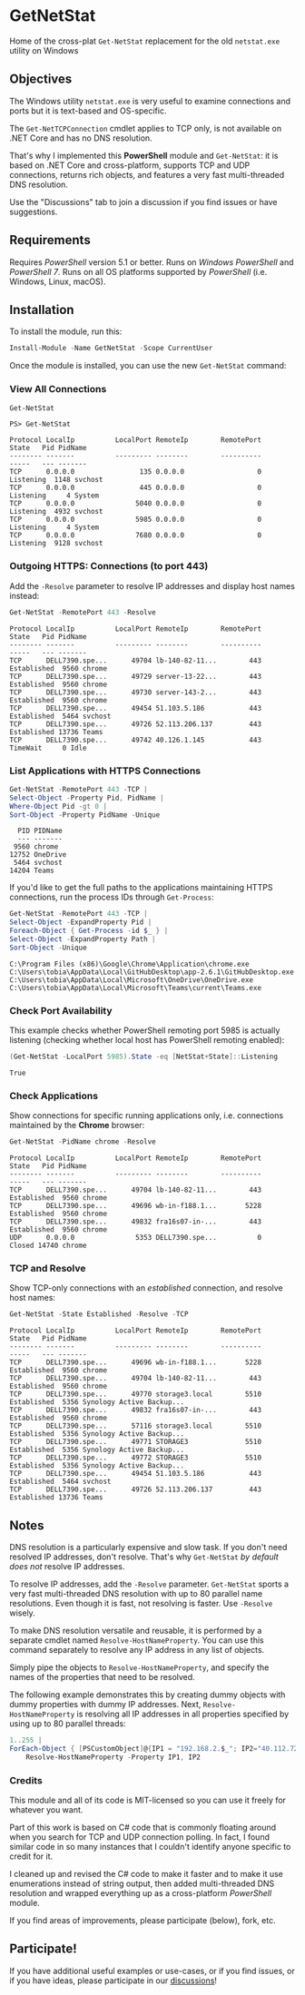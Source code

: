 # GetNetStat
Home of the cross-plat `Get-NetStat` replacement for the old `netstat.exe` utility on Windows

## Objectives

The Windows utility `netstat.exe` is very useful to examine connections and ports but it is text-based and OS-specific.

The `Get-NetTCPConnection` cmdlet applies to TCP only, is not available on .NET Core and has no DNS resolution.

That's why I implemented this **PowerShell** module and `Get-NetStat`: it is based on .NET Core and cross-platform, supports TCP and UDP connections, returns rich objects, and features a very fast multi-threaded DNS resolution.

Use the "Discussions" tab to join a discussion if you find issues or have suggestions.

## Requirements

Requires *PowerShell* version 5.1 or better. Runs on *Windows PowerShell* and *PowerShell 7*. Runs on all OS platforms supported by *PowerShell* (i.e. Windows, Linux, macOS).

## Installation

To install the module, run this:

```powershell
Install-Module -Name GetNetStat -Scope CurrentUser
```

Once the module is installed, you can use the new `Get-NetStat` command:

### View All Connections

```powershell
Get-NetStat
```

```
PS> Get-NetStat

Protocol LocalIp          LocalPort RemoteIp        RemotePort           State   Pid PidName
-------- -------          --------- --------        ----------           -----   --- -------
TCP      0.0.0.0                135 0.0.0.0                  0       Listening  1148 svchost
TCP      0.0.0.0                445 0.0.0.0                  0       Listening     4 System
TCP      0.0.0.0               5040 0.0.0.0                  0       Listening  4932 svchost
TCP      0.0.0.0               5985 0.0.0.0                  0       Listening     4 System
TCP      0.0.0.0               7680 0.0.0.0                  0       Listening  9128 svchost
```

### Outgoing HTTPS: Connections (to port 443)

Add the `-Resolve` parameter to resolve IP addresses and display host names instead:

```powershell
Get-NetStat -RemotePort 443 -Resolve
```

```
Protocol LocalIp          LocalPort RemoteIp        RemotePort           State   Pid PidName
-------- -------          --------- --------        ----------           -----   --- -------
TCP      DELL7390.spe...      49704 lb-140-82-11...        443     Established  9560 chrome
TCP      DELL7390.spe...      49729 server-13-22...        443     Established  9560 chrome
TCP      DELL7390.spe...      49730 server-143-2...        443     Established  9560 chrome
TCP      DELL7390.spe...      49454 51.103.5.186           443     Established  5464 svchost
TCP      DELL7390.spe...      49726 52.113.206.137         443     Established 13736 Teams
TCP      DELL7390.spe...      49742 40.126.1.145           443        TimeWait     0 Idle
```

### List Applications with HTTPS Connections

```powershell
Get-NetStat -RemotePort 443 -TCP | 
Select-Object -Property Pid, PidName | 
Where-Object Pid -gt 0 | 
Sort-Object -Property PidName -Unique
```

```
  PID PIDName
  --- -------
 9560 chrome
12752 OneDrive
 5464 svchost
14204 Teams
```

If you'd like to get the full paths to the applications maintaining HTTPS connections, run the process IDs through `Get-Process`:

```powershell
Get-NetStat -RemotePort 443 -TCP | 
Select-Object -ExpandProperty Pid | 
Foreach-Object { Get-Process -id $_ } | 
Select-Object -ExpandProperty Path | 
Sort-Object -Unique
```

```
C:\Program Files (x86)\Google\Chrome\Application\chrome.exe
C:\Users\tobia\AppData\Local\GitHubDesktop\app-2.6.1\GitHubDesktop.exe
C:\Users\tobia\AppData\Local\Microsoft\OneDrive\OneDrive.exe
C:\Users\tobia\AppData\Local\Microsoft\Teams\current\Teams.exe
```

### Check Port Availability

This example checks whether PowerShell remoting port 5985 is actually listening (checking whether local host has PowerShell remoting enabled):

```powershell
(Get-NetStat -LocalPort 5985).State -eq [NetStat+State]::Listening
```

```
True
```

### Check Applications

Show connections for specific running applications only, i.e. connections maintained by the **Chrome** browser:

```powershell
Get-NetStat -PidName chrome -Resolve
```

```
Protocol LocalIp          LocalPort RemoteIp        RemotePort           State   Pid PidName
-------- -------          --------- --------        ----------           -----   --- -------
TCP      DELL7390.spe...      49704 lb-140-82-11...        443     Established  9560 chrome
TCP      DELL7390.spe...      49696 wb-in-f188.1...       5228     Established  9560 chrome
TCP      DELL7390.spe...      49832 fra16s07-in-...        443     Established  9560 chrome
UDP      0.0.0.0               5353 DELL7390.spe...          0          Closed 14740 chrome
```

### TCP and Resolve

Show TCP-only connections with an *established* connection, and resolve host names:

```powershell
Get-NetStat -State Established -Resolve -TCP
```

```
Protocol LocalIp          LocalPort RemoteIp        RemotePort           State   Pid PidName
-------- -------          --------- --------        ----------           -----   --- -------
TCP      DELL7390.spe...      49696 wb-in-f188.1...       5228     Established  9560 chrome
TCP      DELL7390.spe...      49704 lb-140-82-11...        443     Established  9560 chrome
TCP      DELL7390.spe...      49770 storage3.local        5510     Established  5356 Synology Active Backup...
TCP      DELL7390.spe...      49832 fra16s07-in-...        443     Established  9560 chrome
TCP      DELL7390.spe...      57116 storage3.local        5510     Established  5356 Synology Active Backup...
TCP      DELL7390.spe...      49771 STORAGE3              5510     Established  5356 Synology Active Backup...
TCP      DELL7390.spe...      49772 STORAGE3              5510     Established  5356 Synology Active Backup...
TCP      DELL7390.spe...      49454 51.103.5.186           443     Established  5464 svchost
TCP      DELL7390.spe...      49726 52.113.206.137         443     Established 13736 Teams
```

## Notes

DNS resolution is a particularly expensive and slow task. If you don't need resolved IP addresses, don't resolve. That's why `Get-NetStat` *by default does not* resolve IP addresses.

To resolve IP addresses, add the `-Resolve` parameter.  `Get-NetStat` sports a very fast multi-threaded DNS resolution with up to 80 parallel name resolutions. Even though it is fast, not resolving is faster. Use `-Resolve` wisely.

To make DNS resolution versatile and reusable, it is performed by a separate cmdlet named `Resolve-HostNameProperty`. You can use this command separately to resolve any IP address in any list of objects.

Simply pipe the objects to `Resolve-HostNameProperty`, and specify the names of the properties that need to be resolved.

The following example demonstrates this by creating dummy objects with dummy properties with dummy IP addresses. Next, `Resolve-HostNameProperty` is resolving all IP addresses in all properties specified by using up to 80 parallel threads:

```powershell
1..255 | 
ForEach-Object { [PSCustomObject]@{IP1 = "192.168.2.$_"; IP2="40.112.72.$_"}} |
    Resolve-HostNameProperty -Property IP1, IP2
```

### Credits

This module and all of its code is MIT-licensed so you can use it freely for whatever you want.

Part of this work is based on C# code that is commonly floating around when you search for TCP and UDP connection polling. In fact, I found similar code in so many instances that I couldn't identify anyone specific to credit for it.

I cleaned up and revised the C# code to make it faster and to make it use enumerations instead of string output, then added multi-threaded DNS resolution and wrapped everything up as a cross-platform *PowerShell* module.

If you find areas of improvements, please participate (below), fork, etc. 



## Participate!

If you have additional useful examples or use-cases, or if you find issues, or if you have ideas, please participate in our [discussions](https://github.com/TobiasPSP/GetNetStat/discussions)!



